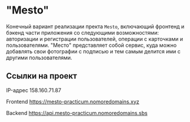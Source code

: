 
# "Mesto"
Конечный вариант реализации пректа `Mesto`, включающий фронтенд и бэкенд части приложения со следующими возможностями: авторизации и регистрации пользователей, операции с карточками и пользователями. "Место" представляет собой сервис, куда можно добавлять свои фотографии с подписью и тем самым делится ими с другими пользователями.

## Ссылки на проект

IP-адрес 158.160.71.87

Frontend https://mesto-practicum.nomoredomains.xyz

Backend https://api.mesto-practicum.nomoredomains.sbs
